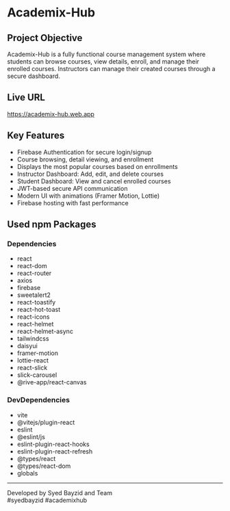 # Academix-Hub

## Project Objective

Academix-Hub is a fully functional course management system where students can browse courses, view details, enroll, and manage their enrolled courses. Instructors can manage their created courses through a secure dashboard.

## Live URL

https://academix-hub.web.app

## Key Features

- Firebase Authentication for secure login/signup
- Course browsing, detail viewing, and enrollment
- Displays the most popular courses based on enrollments
- Instructor Dashboard: Add, edit, and delete courses
- Student Dashboard: View and cancel enrolled courses
- JWT-based secure API communication
- Modern UI with animations (Framer Motion, Lottie)
- Firebase hosting with fast performance

## Used npm Packages

### Dependencies

- react
- react-dom
- react-router
- axios
- firebase
- sweetalert2
- react-toastify
- react-hot-toast
- react-icons
- react-helmet
- react-helmet-async
- tailwindcss
- daisyui
- framer-motion
- lottie-react
- react-slick
- slick-carousel
- @rive-app/react-canvas

### DevDependencies

- vite
- @vitejs/plugin-react
- eslint
- @eslint/js
- eslint-plugin-react-hooks
- eslint-plugin-react-refresh
- @types/react
- @types/react-dom
- globals

---

Developed by Syed Bayzid and Team  
#syedbayzid #academixhub
